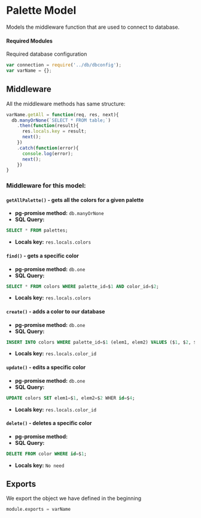 # Palette Model
Models the middleware function that are used to connect to database.

#### Required Modules 
Required database configuration 
```js
var connection = require('../db/dbconfig');
var varName = {};
```

## Middleware
All the middleware methods has same structure:
```js
varName.getAll = function(req, res, next){
  db.manyOrNone(`SELECT * FROM table;`)
    .then(function(result){
      res.locals.key = result;
      next();
    })
    .catch(function(error){
      console.log(error);
      next();
    })
}
```

### Middleware for this model:

#### `getAllPalette()` - gets all the colors for a given palette 
- **pg-promise method:** `db.manyOrNone`
- **SQL Query:**
```sql 
SELECT * FROM palettes;
```
- **Locals key:** `res.locals.colors`
#### `find()` - gets a specific color
- **pg-promise method:** `db.one`
- **SQL Query:** 
```sql 
SELECT * FROM colors WHERE palette_id=$1 AND color_id=$2;
```
- **Locals key:**  `res.locals.colors`
#### `create()` - adds a color to our database
- **pg-promise method:** `db.one`
- **SQL Query:** 
```sql 
INSERT INTO colors WHERE palette_id=$1 (elem1, elem2) VALUES ($1, $2, $3) RETURNING id;
```
- **Locals key:** `res.locals.color_id`
#### `update()` - edits a specific color
- **pg-promise method:** `db.one`
- **SQL Query:** 
```sql 
UPDATE colors SET elem1=$1, elem2=$2 WHER id=$4;
```
- **Locals key:** `res.locals.color_id`
#### `delete()` - deletes a specific color
- **pg-promise method:** 
- **SQL Query:**
```sql 
DELETE FROM color WHERE id=$1;
```
- **Locals key:**  `No need`

## Exports
We export the object we have defined in the beginning
```sql
module.exports = varName
```
